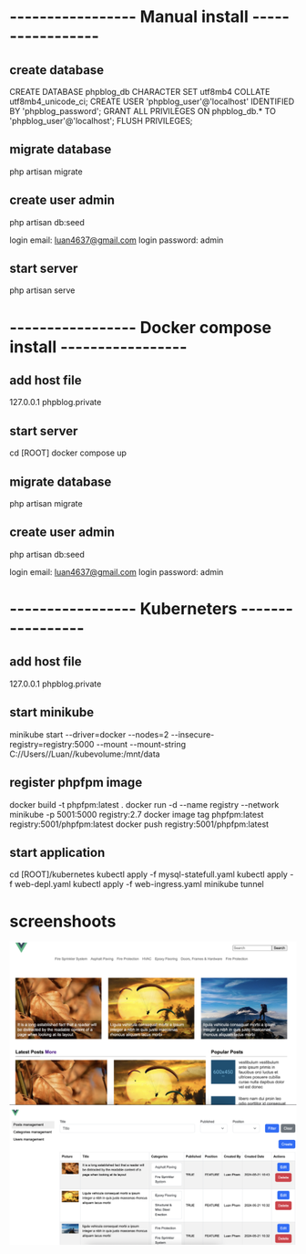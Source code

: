 # ----------------- Manual install -----------------
## create database
CREATE DATABASE phpblog_db CHARACTER SET utf8mb4 COLLATE utf8mb4_unicode_ci;
CREATE USER 'phpblog_user'@'localhost' IDENTIFIED BY 'phpblog_password';
GRANT ALL PRIVILEGES ON phpblog_db.* TO 'phpblog_user'@'localhost';
FLUSH PRIVILEGES;

## migrate database
php artisan migrate

## create user admin
php artisan db:seed

login email: luan4637@gmail.com
login password: admin

## start server
php artisan serve


# ----------------- Docker compose install -----------------
## add host file
127.0.0.1 phpblog.private

## start server
cd [ROOT]
docker compose up

## migrate database
php artisan migrate

## create user admin
php artisan db:seed

login email: luan4637@gmail.com
login password: admin


# ----------------- Kuberneters -----------------
## add host file
127.0.0.1 phpblog.private

## start minikube
minikube start --driver=docker --nodes=2 --insecure-registry=registry:5000 --mount --mount-string C://Users//Luan//kubevolume:/mnt/data

## register phpfpm image
docker build -t phpfpm:latest .
docker run -d --name registry --network minikube -p 5001:5000 registry:2.7
docker image tag phpfpm:latest registry:5001/phpfpm:latest
docker push registry:5001/phpfpm:latest

## start application
cd [ROOT]/kubernetes
kubectl apply -f mysql-statefull.yaml
kubectl apply -f web-depl.yaml
kubectl apply -f web-ingress.yaml
minikube tunnel



# screenshoots
![screenshot](client.png)
![screenshot](clientAdmin.png)